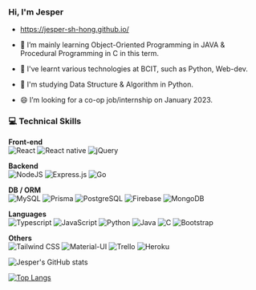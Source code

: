 ### Hi, I'm Jesper

- https://jesper-sh-hong.github.io/

- 🌱 I’m mainly learning Object-Oriented Programming in JAVA & Procedural Programming in C in this term.
- 💬 I've learnt various technologies at BCIT, such as Python, Web-dev. 
- 🔭 I'm studying Data Structure & Algorithm in Python.
- 😄 I’m looking for a co-op job/internship on January 2023.

### 💻 Technical Skills 
<b>Front-end</b>\
![React](https://img.shields.io/badge/React-20232A?style=for-the-badge&logo=react&logoColor=61DAFB)
![React native](https://img.shields.io/badge/React_Native-20232A?style=for-the-badge&logo=react&logoColor=61DAFB)
![jQuery](https://img.shields.io/badge/jquery-%230769AD.svg?style=for-the-badge&logo=jquery&logoColor=white)

<b>Backend</b>\
![NodeJS](https://img.shields.io/badge/node.js-6DA55F?style=for-the-badge&logo=node.js&logoColor=white)
![Express.js](https://img.shields.io/badge/express.js-%23404d59.svg?style=for-the-badge&logo=express&logoColor=%2361DAFB)
![Go](https://img.shields.io/badge/Go-00ADD8?style=for-the-badge&logo=go&logoColor=white)

<b>DB / ORM</b>\
![MySQL](https://img.shields.io/badge/mysql-%2300f.svg?style=for-the-badge&logo=mysql&logoColor=white)
![Prisma](https://img.shields.io/badge/Prisma-3982CE?style=for-the-badge&logo=Prisma&logoColor=white)
![PostgreSQL](https://img.shields.io/badge/PostgreSQL-316192?style=for-the-badge&logo=postgresql&logoColor=white)
![Firebase](https://img.shields.io/badge/Firebase-039BE5?style=for-the-badge&logo=Firebase&logoColor=white)
![MongoDB](https://img.shields.io/badge/MongoDB-%234ea94b.svg?style=for-the-badge&logo=mongodb&logoColor=white)

<b>Languages</b>\
![Typescript](https://img.shields.io/badge/TypeScript-007ACC?style=for-the-badge&logo=typescript&logoColor=white)
![JavaScript](https://img.shields.io/badge/javascript-%23323330.svg?style=for-the-badge&logo=javascript&logoColor=%23F7DF1E)
![Python](https://img.shields.io/badge/python-3670A0?style=for-the-badge&logo=python&logoColor=ffdd54)
![Java](https://img.shields.io/badge/java-%23ED8B00.svg?style=for-the-badge&logo=openjdk&logoColor=white)
![C](https://img.shields.io/badge/c-%2300599C.svg?style=for-the-badge&logo=c&logoColor=white)
![Bootstrap](https://img.shields.io/badge/bootstrap-%23563D7C.svg?style=for-the-badge&logo=bootstrap&logoColor=white)

<b>Others</b>\
![Tailwind CSS](https://img.shields.io/badge/Tailwind_CSS-38B2AC?style=for-the-badge&logo=tailwind-css&logoColor=white)
![Material-UI](https://img.shields.io/badge/Material--UI-0081CB?style=for-the-badge&logo=material-ui&logoColor=white)
![Trello](https://img.shields.io/badge/Trello-0052CC?style=for-the-badge&logo=trello&logoColor=white)
![Heroku](https://img.shields.io/badge/heroku-%23430098.svg?style=for-the-badge&logo=heroku&logoColor=white)


![Jesper's GitHub stats](https://github-readme-stats.vercel.app/api?username=Jesper-SH-Hong&show_icons=true&theme=shades-of-purple)

[![Top Langs](https://github-readme-stats.vercel.app/api/top-langs/?username=Jesper-SH-Hong&langs_count=8&layout=compact)](https://github.com/anuraghazra/github-readme-stats)

